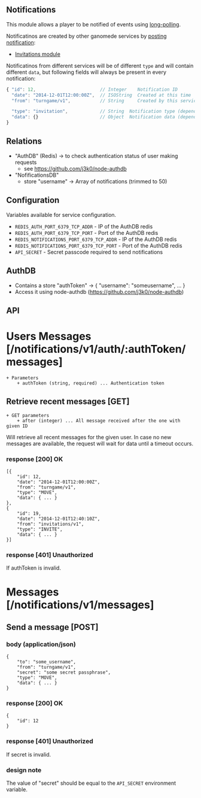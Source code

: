 Notifications
-------------

This module allows a player to be notified of events using [long-polling](#retrieve-recent-messages-get).

Notificatinos are created by other ganomede services by [posting notification](#send-a-message-post):

  * [Invitations module](/api-docs/invitations.md)

Notificatinos from different services will be of different `type` and will contain different `data`, but following fields will always be present in every notification:

```js
{ "id": 12,                        // Integer    Notification ID
  "date": "2014-12-01T12:00:00Z",  // ISOString  Created at this time
  "from": "turngame/v1",           // String     Created by this service

  "type": "invitation",            // String  Notification type (depends on the service)
  "data": {}                       // Object  Notification data (depends on the service and type)
}
```

Relations
---------

 * "AuthDB" (Redis) -> to check authentication status of user making requests
   * see https://github.com/j3k0/node-authdb
 * "NofificationsDB"
   * store "username" -> Array of notifications (trimmed to 50)

Configuration
-------------

Variables available for service configuration.

 * `REDIS_AUTH_PORT_6379_TCP_ADDR` - IP of the AuthDB redis
 * `REDIS_AUTH_PORT_6379_TCP_PORT` - Port of the AuthDB redis
 * `REDIS_NOTIFICATIONS_PORT_6379_TCP_ADDR` - IP of the AuthDB redis
 * `REDIS_NOTIFICATIONS_PORT_6379_TCP_PORT` - Port of the AuthDB redis
 * `API_SECRET` - Secret passcode required to send notifications

AuthDB
------

 * Contains a store "authToken" -> { "username": "someusername", ... }
 * Access it using node-authdb (https://github.com/j3k0/node-authdb)

API
---

# Users Messages [/notifications/v1/auth/:authToken/messages]

    + Parameters
        + authToken (string, required) ... Authentication token

## Retrieve recent messages [GET]

    + GET parameters
        + after (integer) ... All message received after the one with given ID

Will retrieve all recent messages for the given user. In case no new messages are available, the request will wait for data until a timeout occurs.

### response [200] OK

    [{
        "id": 12,
        "date": "2014-12-01T12:00:00Z",
        "from": "turngame/v1",
        "type": "MOVE",
        "data": { ... }
    },
    {
        "id": 19,
        "date": "2014-12-01T12:40:10Z",
        "from": "invitations/v1",
        "type": "INVITE",
        "data": { ... }
    }]

### response [401] Unauthorized

If authToken is invalid.

# Messages [/notifications/v1/messages]

## Send a message [POST]

### body (application/json)

    {
        "to": "some_username",
        "from": "turngame/v1",
        "secret": "some secret passphrase",
        "type": "MOVE",
        "data": { ... }
    }

### response [200] OK

    {
        "id": 12
    }

### response [401] Unauthorized

If secret is invalid.

### design note

The value of "secret" should be equal to the `API_SECRET` environment variable.

